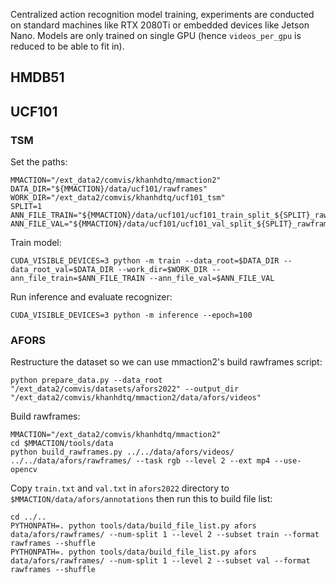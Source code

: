 Centralized action recognition model training, experiments are conducted on standard machines like RTX 2080Ti or embedded devices like Jetson Nano.
Models are only trained on single GPU (hence `videos_per_gpu` is reduced to be able to fit in).
## HMDB51

## UCF101 

### TSM 

Set the paths:
```shell
MMACTION="/ext_data2/comvis/khanhdtq/mmaction2"
DATA_DIR="${MMACTION}/data/ucf101/rawframes"
WORK_DIR="/ext_data2/comvis/khanhdtq/ucf101_tsm"
SPLIT=1
ANN_FILE_TRAIN="${MMACTION}/data/ucf101/ucf101_train_split_${SPLIT}_rawframes.txt"
ANN_FILE_VAL="${MMACTION}/data/ucf101/ucf101_val_split_${SPLIT}_rawframes.txt"
```

Train model:
```shell
CUDA_VISIBLE_DEVICES=3 python -m train --data_root=$DATA_DIR --data_root_val=$DATA_DIR --work_dir=$WORK_DIR --ann_file_train=$ANN_FILE_TRAIN --ann_file_val=$ANN_FILE_VAL
```

Run inference and evaluate recognizer:
```shell
CUDA_VISIBLE_DEVICES=3 python -m inference --epoch=100
```
### AFORS
Restructure the dataset so we can use mmaction2's build rawframes script:
```shell
python prepare_data.py --data_root "/ext_data2/comvis/datasets/afors2022" --output_dir "/ext_data2/comvis/khanhdtq/mmaction2/data/afors/videos"
```
Build rawframes:
```shell 
MMACTION="/ext_data2/comvis/khanhdtq/mmaction2"
cd $MMACTION/tools/data 
python build_rawframes.py ../../data/afors/videos/ ../../data/afors/rawframes/ --task rgb --level 2 --ext mp4 --use-opencv
```
Copy `train.txt` and `val.txt` in `afors2022` directory to `$MMACTION/data/afors/annotations` then run this to build file list:
```shell 
cd ../..
PYTHONPATH=. python tools/data/build_file_list.py afors data/afors/rawframes/ --num-split 1 --level 2 --subset train --format rawframes --shuffle
PYTHONPATH=. python tools/data/build_file_list.py afors data/afors/rawframes/ --num-split 1 --level 2 --subset val --format rawframes --shuffle
```
